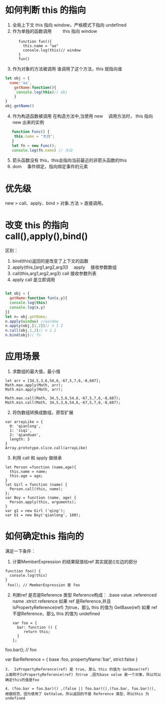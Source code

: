# 如何判断 this 的指向

1. 全局上下文
   this 指向 window，严格模式下指向 undefined
2. 作为单独的函数调用
   　　 this 指向 window

```
　　　 function fun(){
        this.name = "aa"
        console.log(this)// window
      }
      fun()

```

3. 作为对象的方法被调用
   谁调用了这个方法，this 就指向谁

```js
let obj = {
  name:'aa',
    getName:function(){
     console.log(this)// obj
    }
}
obj.getName()
```

4. 作为构造函数被调用
   在构造方法中,当使用 new 　调用方法时， this 指向 new 出来的实例
```js
   function Func() {
    this.name = "大白";
   }
   let fn = new Func();
   console.log(fn.name) // 大白
```

5. 箭头函数没有 this，this会指向当前最近的非箭头函数的this
6. dom 　事件绑定，指向绑定事件的元素

# 优先级
new > call、apply、bind > 对象.方法 > 直接调用。
# 改变 this 的指向　 call(),apply(),bind()

区别：

1. bind(this)返回的是改变了上下文的函数
2. apply(this,[arg1,arg2,arg3])　 apply 　接收参数数组
3. call(this,arg1,arg2,arg3) call 接收参数列表
4. apply call 是立即调用

```js

let obj = {
  getName:function fun(x,y){
  console.log(this)
  console.log(x,y)
}}
let n= obj.getName;
n.apply(window) //window
n.apply(obj,[1,2])// n 1 2
n.call(obj,1,2)// n 1 2
n.bind(obj)// fn
```

# 应用场景

1. 求数组的最大值，最小值

```
let arr = [34,5,3,6,54,6,-67,5,7,6,-8,687];
Math.max.apply(Math, arr);
Math.min.apply(Math, arr);

Math.max.call(Math, 34,5,3,6,54,6,-67,5,7,6,-8,687);
Math.min.call(Math, 34,5,3,6,54,6,-67,5,7,6,-8,687);
```

2. 将伪数组转换成数组，原型扩展

```
var arrayLike = {
  0: 'qianlong',
  1: 'ziqi',
  2: 'qianduan',
  length: 3
}
Array.prototype.slice.call(arrayLike)
```

3. 利用 call 和 apply 做继承

```
let Person =function (name,age){
  this.name = name;
  this.age = age;
}
let Girl = function (name) {
  Person.call(this, name);
};
var Boy = function (name, age) {
  Person.apply(this, arguments);
}
var g1 = new Girl ('qing');
var b1 = new Boy('qianlong', 100);
```

# 如何确定this 指向的
满足一下条件：
1. 计算MemberExpression 的结果赋值给ref
  其实就是()左边的部分
  ```
  function foo() {
    console.log(this)
  }
   foo(); // MemberExpression 是 foo
  ```


2. 判断ref 是否是Reference 类型
  Reference构成：
   .base value
   .referenced name
   .strict reference
  如果 ref 是Reference,并且IsPropertyReference(ref) 为true，那么 this 的值为 GetBase(ref)
  如果 ref 不是Reference，那么 this 的值为 undefined
   ```
   var foo = {
     bar: function () {
        return this;
     }
   };
  foo.bar(); // foo

  var BarReference = {
    base :foo,
    propertyName:'bar',
    strict:false
  }
   ```
3.  IsPropertyReference(ref) 是 true, 那么 this 的值为 GetBase(ref)
 上面例子IsPropertyReference(ref) 为true ,因为base value 是一个对象，所以可以确定this的值是foo

4. (foo.bar = foo.bar)() ,(false || foo.bar)(),(foo.bar, foo.bar)(), 根据规范，因为使用了 GetValue，所以返回的不是 Reference 类型，所以this 为undefined